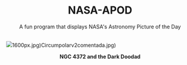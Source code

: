 <div align="center">
  <h1>
    NASA-APOD
  </h1>
</div>
  
<div align="center">
  A fun program that displays NASA's Astronomy Picture of the Day
</div>

<br>

![](https://apod.nasa.gov/apod/image/2303/Doodad200mmAPOD.jpg)1600px.jpg)Circumpolarv2comentada.jpg)

<p align = "center">
  <b>NGC 4372 and the Dark Doodad</b>
</p>
